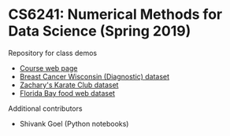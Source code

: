 # CS6241: Numerical Methods for Data Science (Spring 2019)
Repository for class demos

- [Course web page](http://www.cs.cornell.edu/courses/cs6241/2019sp/)
- [Breast Cancer Wisconsin (Diagnostic) dataset](https://archive.ics.uci.edu/ml/datasets/Breast+Cancer+Wisconsin+(Diagnostic))
- [Zachary's Karate Club dataset](http://konect.uni-koblenz.de/networks/ucidata-zachary)
- [Florida Bay food web dataset](https://snap.stanford.edu/data/Florida-bay.html)



Additional contributors

- Shivank Goel (Python notebooks)

